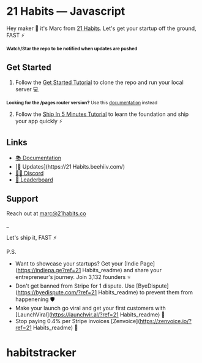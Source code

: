 # 21 Habits — Javascript

Hey maker 👋 it's Marc from [21 Habits](https://21habits.co/docs). Let's get your startup off the ground, FAST ⚡️

<sub>**Watch/Star the repo to be notified when updates are pushed**</sub>

## Get Started

1. Follow the [Get Started Tutorial](https://21habits.co/docs) to clone the repo and run your local server 💻

<sub>**Looking for the /pages router version?** Use this [documentation](https://21habits.co/docs-old) instead</sub>

2. Follow the [Ship In 5 Minutes Tutorial](https://21habits.co/docs/tutorials/ship-in-5-minutes) to learn the foundation and ship your app quickly ⚡️

## Links

- [📚 Documentation](https://21habits.co/docs)
- [📣 Updates](https://21 Habits.beehiiv.com/)
- [🧑‍💻 Discord](https://21habits.co/dashboard)
- [🥇 Leaderboard](https://21habits.co/leaderboard)

## Support

Reach out at marc@21habits.co

\_

Let's ship it, FAST ⚡️

P.S.

- Want to showcase your startups? Get your [Indie Page](https://indiepa.ge?ref=21 Habits_readme) and share your entrepreneur's journey. Join 3,132 founders ⭐️
- Don't get banned from Stripe for 1 dispute. Use [ByeDispute](https://byedispute.com/?ref=21 Habits_readme) to prevent them from happenening 🛡️
- Make your launch go viral and get your first customers with [LaunchViral](https://launchvir.al/?ref=21 Habits_readme) 🚀
- Stop paying 0.4% per Stripe invoices [Zenvoice](https://zenvoice.io/?ref=21 Habits_readme) 🤕

# habitstracker
